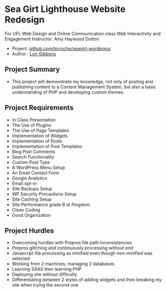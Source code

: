 # Sea Girt Lighthouse Website Redesign

For UFL Web Design and Online Communication class Web Interactivity and Engagement
Instructor: Amy Haywood Dutton

* Project: [github.com/lorruche/seagirt-wordpress](https://github.com/lorruche/seagirt-wordpress)
* Author : [Lori Gibbons](http://www.lorigibbons.com)

## Project Summary

* This project will demonstrate my knowledge, not only of posting and publishing content to a Content Management
System, but also a basic understanding of PHP and developing custom themes.

## Project Requirements

* In Class Presentation
* The Use of Plugins
* The Use of Page Templates
* Implementation of Widgets
* Implementation of Posts
* Implementation of Post Templates
* Blog Post Comments
* Search Functionality
* Custom Post Type
* A WordPress Menu Setup
* An Email Contact Form
* Google Analytics
* Email opt-in
* Site Backups Setup
* WP Security Precautions Setup
* Site Caching Setup
* Site Performance grade B at Pingdom
* Clean Coding
* Good Organization

## Project Hurdles

* Overcoming hurdles with Prepros file path inconsistencies
* Prepros glitching and continuously processing without end
* Javascript file processing as minified even though non-minified was selected
* Working from 2 machines, managing 2 databases
* Learning SAAS then learning PHP
* Deploying site without difficulty
* Differentiating between 2 styles of adding widgets and then breaking my site when trying the second one
